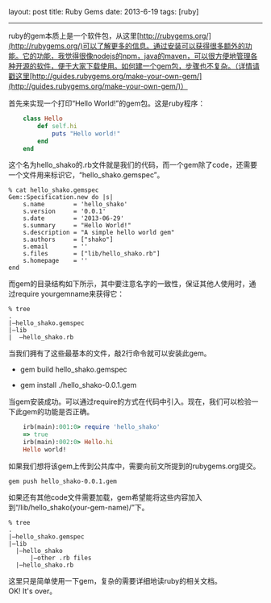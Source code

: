 layout: post
title: Ruby Gems
date: 2013-6-19
tags: [ruby]

---
ruby的gem本质上是一个软件包，从这里[http://rubygems.org/](http://rubygems.org/)可以了解更多的信息。通过安装可以获得很多额外的功能。它的功能，我觉得很像nodejs的npm，java的maven，可以很方便地管理各种开源的软件，便于大家下载使用。如何建一个gem包，步骤也不复杂。（详情请戳这里[http://guides.rubygems.org/make-your-own-gem/](http://guides.rubygems.org/make-your-own-gem/)）
<!--more-->
首先来实现一个打印“Hello World!”的gem包。这是ruby程序：

```ruby
	class Hello
  		def self.hi
    		puts "Hello world!"
  		end
	end
```

这个名为hello\_shako的.rb文件就是我们的代码，而一个gem除了code，还需要一个文件用来标识它，“hello_shako.gemspec”。

	% cat hello_shako.gemspec
	Gem::Specification.new do |s|
 		s.name        = 'hello_shako'
	  	s.version     = '0.0.1'
	  	s.date        = '2013-06-29'
		s.summary     = "Hello World!"
		s.description = "A simple hello world gem"
		s.authors     = ["shako"]
		s.email       = ''
		s.files       = ["lib/hello_shako.rb"]
		s.homepage    = ''
	end

而gem的目录结构如下所示，其中要注意名字的一致性，保证其他人使用时，通过require yourgemname来获得它：

	% tree  
	.  
	|—hello_shako.gemspec  
	|—lib  
	|  —hello_shako.rb

当我们拥有了这些最基本的文件，敲2行命令就可以安装此gem。  

* gem build hello_shako.gemspec  

* gem install ./hello_shako-0.0.1.gem

当gem安装成功。可以通过require的方式在代码中引入。现在，我们可以检验一下此gem的功能是否正确。

```ruby
	irb(main):001:0> require 'hello_shako'
	=> true
	irb(main):002:0> Hello.hi
	Hello world!
```

如果我们想将该gem上传到公共库中，需要向前文所提到的rubygems.org提交。

	gem push hello_shako-0.0.1.gem

如果还有其他code文件需要加载，gem希望能将这些内容加入到“/lib/hello_shako(your-gem-name)/”下。
	
	% tree  
	.  
	|—hello_shako.gemspec  
	|—lib
	  |—hello_shako
		  |—other .rb files  
	  |—hello_shako.rb

这里只是简单使用一下gem，复杂的需要详细地读ruby的相关文档。  
OK! It's over。
